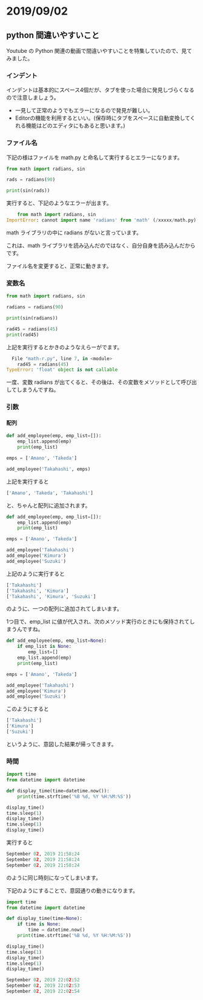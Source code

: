 # 2019/09/02

## python 間違いやすいこと

Youtube の Python 関連の動画で間違いやすいことを特集していたので、見てみました。

### インデント

インデントは基本的にスペース4個だが、タブを使った場合に発見しづらくなるので注意しましょう。

- 一見して正常のようでもエラーになるので発見が難しい。
- Editorの機能を利用するといい。(保存時にタブをスペースに自動変換してくれる機能はどのエディタにもあると思います。)

### ファイル名

下記の様はファイルを math.py と命名して実行するとエラーになります。

```py
from math import radians, sin

rads = radians(90)

print(sin(rads))
```

実行すると、下記のようなエラーが出ます。

```py
    from math import radians, sin
ImportError: cannot import name 'radians' from 'math' (/xxxxx/math.py)
```

math ライブラリの中に radians がないと言っています。

これは、math ライブラリを読み込んだのではなく、自分自身を読み込んだからです。

ファイル名を変更すると、正常に動きます。

### 変数名

```py
from math import radians, sin

radians = radians(90)

print(sin(radians))

rad45 = radians(45)
print(rad45)
```

上記を実行するとかきのようなえらーがでます。

```py
  File "math-r.py", line 7, in <module>
    rad45 = radians(45)
TypeError: 'float' object is not callable
```

一度、変数 radians が出てくると、その後は、その変数をメソッドとして呼び出してしまうんですね。

### 引数

#### 配列

```py
def add_employee(emp, emp_list=[]):
    emp_list.append(emp)
    print(emp_list)

emps = ['Amano', 'Takeda']

add_employee('Takahashi', emps)
```

上記を実行すると

```py
['Amano', 'Takeda', 'Takahashi']
```

と、ちゃんと配列に追加されます。

```py
def add_employee(emp, emp_list=[]):
    emp_list.append(emp)
    print(emp_list)

emps = ['Amano', 'Takeda']

add_employee('Takahashi')
add_employee('Kimura')
add_employee('Suzuki')
```

上記のように実行すると

```py
['Takahashi']
['Takahashi', 'Kimura']
['Takahashi', 'Kimura', 'Suzuki']
```

のように、一つの配列に追加されてしまいます。

1つ目で、emp_list に値が代入され、次のメソッド実行のときにも保持されてしまうんですね。

```py
def add_employee(emp, emp_list=None):
    if emp_list is None:
        emp_list=[]
    emp_list.append(emp)
    print(emp_list)

emps = ['Amano', 'Takeda']

add_employee('Takahashi')
add_employee('Kimura')
add_employee('Suzuki')
```

このようにすると

```py
['Takahashi']
['Kimura']
['Suzuki']
```

というように、意図した結果が帰ってきます。

### 時間

```py
import time
from datetime import datetime

def display_time(time=datetime.now()):
    print(time.strftime('%B %d, %Y %H:%M:%S'))

display_time()
time.sleep(1)
display_time()
time.sleep(1)
display_time()
```

実行すると

```py
September 02, 2019 21:58:24
September 02, 2019 21:58:24
September 02, 2019 21:58:24
```

のように同じ時刻になってしまいます。

下記のようにすることで、意図通りの動きになります。

```py
import time
from datetime import datetime

def display_time(time=None):
    if time is None:
        time = datetime.now()
    print(time.strftime('%B %d, %Y %H:%M:%S'))

display_time()
time.sleep(1)
display_time()
time.sleep(1)
display_time()
```

```py
September 02, 2019 22:02:52
September 02, 2019 22:02:53
September 02, 2019 22:02:54
```

